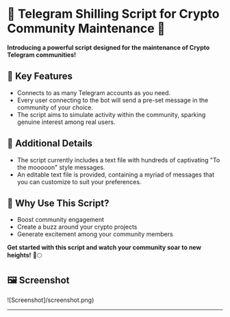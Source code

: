 # 🚀 Telegram Shilling Script for Crypto Community Maintenance 🤖

**Introducing a powerful script designed for the maintenance of Crypto Telegram communities!**

## 🔗 Key Features
- Connects to as many Telegram accounts as you need.
- Every user connecting to the bot will send a pre-set message in the community of your choice.
- The script aims to simulate activity within the community, sparking genuine interest among real users.

## 📝 Additional Details
- The script currently includes a text file with hundreds of captivating "To the mooooon" style messages.
- An editable text file is provided, containing a myriad of messages that you can customize to suit your preferences.

## 🌌 Why Use This Script?
- Boost community engagement
- Create a buzz around your crypto projects
- Generate excitement among your community members

**Get started with this script and watch your community soar to new heights!** 🚀🌕

## 🖼️ Screenshot
![Screenshot]/screenshot.png)

---

